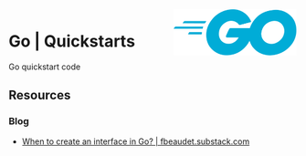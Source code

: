 <img src="assets/Go_Logo_Blue.svg" alt="Go lang logo" style="width: 215px;" align="right">

# Go | Quickstarts
Go quickstart code

## Resources
### Blog
- [When to create an interface in Go? | fbeaudet.substack.com](https://fbeaudet.substack.com/p/when-to-create-an-interface-in-go)
